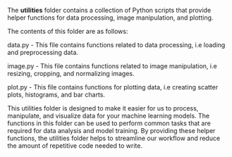  The <b>utilities</b> folder contains a collection of Python scripts that provide helper functions for data processing, image manipulation, and plotting. 

The contents of this folder are as follows:

data.py - This file contains functions related to data processing, i.e loading and preprocessing data.

image.py - This file contains functions related to image manipulation, i.e resizing, cropping, and normalizing images.

plot.py - This file contains functions for plotting data, i.e creating scatter plots, histograms, and bar charts.

This utilities folder is designed to make it easier for us to process, manipulate, and visualize data for your machine learning models.
The functions in this folder can be used to perform common tasks that are required for data analysis and model training. 
By providing these helper functions, the utilities folder helps to streamline our workflow and reduce the amount of repetitive code needed to write.
